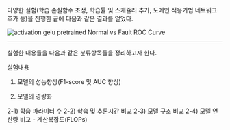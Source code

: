 다양한 실험(학습 손실함수 조정, 학습률 및 스케쥴러 추가, 도메인 적응기법 네트워크 추가 등)을 진행한 끝에 다음과 같은 결과를 얻었다.

![activation gelu pretrained Normal vs  Fault ROC Curve](https://github.com/user-attachments/assets/4d01cc2a-fbcc-40ca-871a-07d1a0933ed6)


- - - - - - - -
실험한 내용들을 다음과 같은 분류항목들을 정리하고자 한다.

실험내용

1. 모델의 성능향상(F1-score 및 AUC  향상)

2. 모델의 경량화

2-1) 학습 파라미터 수
2-2) 학습 및 추론시간 비교
2-3) 모델 구조 비교
2-4) 모델 연산량 비교 - 계산복잡도(FLOPs)  
